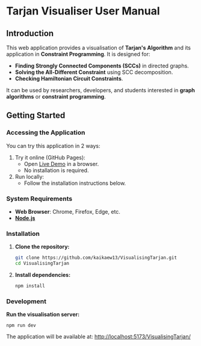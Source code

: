 # Tarjan Visualiser User Manual

## Introduction

This web application provides a visualisation of **Tarjan's Algorithm** and its application in **Constraint Programming**. It is designed for:
- **Finding Strongly Connected Components (SCCs)** in directed graphs.
- **Solving the All-Different Constraint** using SCC decomposition.
- **Checking Hamiltonian Circuit Constraints**.

It can be used by researchers, developers, and students interested in **graph algorithms** or **constraint programming**.

## Getting Started

### Accessing the Application

You can try this application in 2 ways:

1. Try it online (GitHub Pages):
    - Open [Live Demo](https://kaikaew13.github.io/VisualisingTarjan/) in a browser.
    - No installation is required.
2. Run locally:
    - Follow the installation instructions below.

### System Requirements

- **Web Browser**: Chrome, Firefox, Edge, etc.
- **[Node.js](https://nodejs.org/en/download)**

### Installation
1. **Clone the repository:**
   ```bash
   git clone https://github.com/kaikaew13/VisualisingTarjan.git
   cd VisualisingTarjan
   ```
2. **Install dependencies:**
   ```bash
   npm install
   ```

### Development
**Run the visualisation server:**
  ```base
  npm run dev
  ```

The application will be available at: [http://localhost:5173/VisualisingTarjan/](http://localhost:5173/VisualisingTarjan/)
